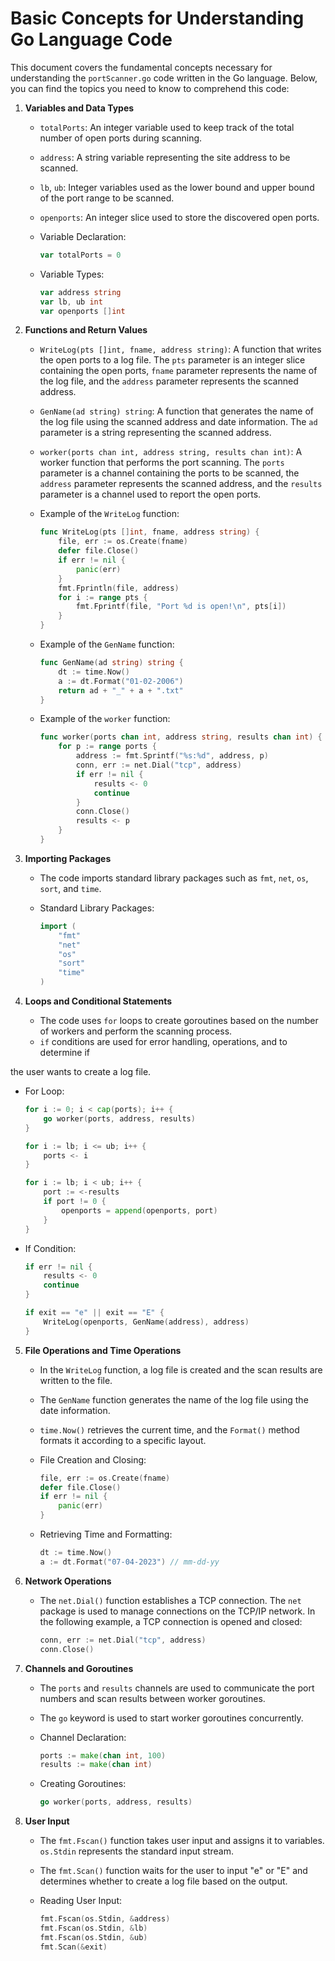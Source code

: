 # Basic Concepts for Understanding Go Language Code

This document covers the fundamental concepts necessary for understanding the `portScanner.go` code written in the Go language. Below, you can find the topics you need to know to comprehend this code:

1. **Variables and Data Types**

   - `totalPorts`: An integer variable used to keep track of the total number of open ports during scanning.
   - `address`: A string variable representing the site address to be scanned.
   - `lb`, `ub`: Integer variables used as the lower bound and upper bound of the port range to be scanned.
   - `openports`: An integer slice used to store the discovered open ports.

   - Variable Declaration:
     ```go
     var totalPorts = 0
     ```
   - Variable Types:
     ```go
     var address string
     var lb, ub int
     var openports []int
     ```

2. **Functions and Return Values**

   - `WriteLog(pts []int, fname, address string)`: A function that writes the open ports to a log file. The `pts` parameter is an integer slice containing the open ports, `fname` parameter represents the name of the log file, and the `address` parameter represents the scanned address.
   - `GenName(ad string) string`: A function that generates the name of the log file using the scanned address and date information. The `ad` parameter is a string representing the scanned address.
   - `worker(ports chan int, address string, results chan int)`: A worker function that performs the port scanning. The `ports` parameter is a channel containing the ports to be scanned, the `address` parameter represents the scanned address, and the `results` parameter is a channel used to report the open ports.

   - Example of the `WriteLog` function:
     ```go
     func WriteLog(pts []int, fname, address string) {
         file, err := os.Create(fname)
         defer file.Close()
         if err != nil {
             panic(err)
         }
         fmt.Fprintln(file, address)
         for i := range pts {
             fmt.Fprintf(file, "Port %d is open!\n", pts[i])
         }
     }
     ```

   - Example of the `GenName` function:
     ```go
     func GenName(ad string) string {
         dt := time.Now()
         a := dt.Format("01-02-2006")
         return ad + "_" + a + ".txt"
     }
     ```

   - Example of the `worker` function:
     ```go
     func worker(ports chan int, address string, results chan int) {
         for p := range ports {
             address := fmt.Sprintf("%s:%d", address, p)
             conn, err := net.Dial("tcp", address)
             if err != nil {
                 results <- 0
                 continue
             }
             conn.Close()
             results <- p
         }
     }
     ```

3. **Importing Packages**

   - The code imports standard library packages such as `fmt`, `net`, `os`, `sort`, and `time`.

   - Standard Library Packages:
     ```go
     import (
         "fmt"
         "net"
         "os"
         "sort"
         "time"
     )
     ```

4. **Loops and Conditional Statements**

   - The code uses `for` loops to create goroutines based on the number of workers and perform the scanning process.
   - `if` conditions are used for error handling, operations, and to determine if

 the user wants to create a log file.

   - For Loop:
     ```go
     for i := 0; i < cap(ports); i++ {
         go worker(ports, address, results)
     }

     for i := lb; i <= ub; i++ {
         ports <- i
     }

     for i := lb; i < ub; i++ {
         port := <-results
         if port != 0 {
             openports = append(openports, port)
         }
     }
     ```

   - If Condition:
     ```go
     if err != nil {
         results <- 0
         continue
     }

     if exit == "e" || exit == "E" {
         WriteLog(openports, GenName(address), address)
     }
     ```

5. **File Operations and Time Operations**

   - In the `WriteLog` function, a log file is created and the scan results are written to the file.
   - The `GenName` function generates the name of the log file using the date information.
   - `time.Now()` retrieves the current time, and the `Format()` method formats it according to a specific layout.

   - File Creation and Closing:
     ```go
     file, err := os.Create(fname)
     defer file.Close()
     if err != nil {
         panic(err)
     }
     ```

   - Retrieving Time and Formatting:
     ```go
     dt := time.Now()
     a := dt.Format("07-04-2023") // mm-dd-yy
     ```

6. **Network Operations**

   - The `net.Dial()` function establishes a TCP connection. The `net` package is used to manage connections on the TCP/IP network.
   In the following example, a TCP connection is opened and closed:

     ```go
     conn, err := net.Dial("tcp", address)
     conn.Close()
     ```

7. **Channels and Goroutines**

   - The `ports` and `results` channels are used to communicate the port numbers and scan results between worker goroutines.
   - The `go` keyword is used to start worker goroutines concurrently.

   - Channel Declaration:
     ```go
     ports := make(chan int, 100)
     results := make(chan int)
     ```

   - Creating Goroutines:
     ```go
     go worker(ports, address, results)
     ```

8. **User Input**

   - The `fmt.Fscan()` function takes user input and assigns it to variables. `os.Stdin` represents the standard input stream.
   - The `fmt.Scan()` function waits for the user to input "e" or "E" and determines whether to create a log file based on the output.

   - Reading User Input:
     ```go
     fmt.Fscan(os.Stdin, &address)
     fmt.Fscan(os.Stdin, &lb)
     fmt.Fscan(os.Stdin, &ub)
     fmt.Scan(&exit)
     ```
